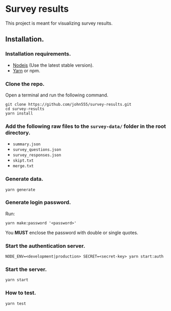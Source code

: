 # Survey results

This project is meant for visualizing survey results.

## Installation.

### Installation requirements.
- [Nodejs](https://nodejs.org/en/download/) (Use the latest stable version).
- [Yarn](https://yarnpkg.com/en/docs/install) or npm.

### Clone the repo.
Open a terminal and run the following command.
```
git clone https://github.com/john555/survey-results.git
cd survey-results
yarn install
```

### Add the following raw files to the `survey-data/` folder in the root directory.
- `summary.json`
- `survey_questions.json`
- `survey_responses.json`
- `skipt.txt`
- `merge.txt`

### Generate data.
```
yarn generate
```

### Generate login password.
Run:
```
yarn make:password '<password>'
```
You __MUST__ enclose the password with double or single quotes.

### Start the authentication server.
```
NODE_ENV=<development|production> SECRET=<secret-key> yarn start:auth
```

### Start the server.
```
yarn start
```

### How to test.

```
yarn test
```

